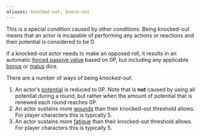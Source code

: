 ```yaml
---
aliases: knocked-out, knock-out
---
```

   
This is a special condition caused by other conditions. Being knocked-out means that an actor is incapable of performing any actions or reactions and their potential is considered to be 0.   
   
If a knocked-out actor needs to make an opposed roll, it results in an automatic [forced passive value](../Rolling%20Dice/Forced%20Passive%20Value.md) based on 0P, but including any applicable [bonus](../Rolling%20Dice/Bonus%20Dice.md) or [malus](../Rolling%20Dice/Malus%20Dice.md) dice.   
   
There are a number of ways of being _knocked-out_.    
   
1. An actor’s [potential](../Rolling%20Dice/Potential.md) is reduced to 0P. Note that is **not** caused by using all potential during a round, but rather when the amount of potential that is renewed each round reaches 0P.   
2. An actor sustains more [wounds](../Conditions/Wound.md) than their knocked-out threshold allows. For player characters this is typically 5.   
3. An actor sustains more [fatigue](../Conditions/Fatigue.md) than their knocked-out threshold allows. For player characters this is typically 5.
